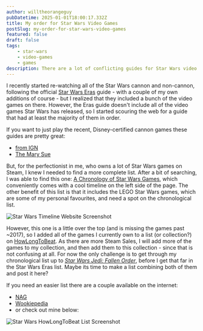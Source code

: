 ```yaml
---
author: willtheorangeguy
pubDatetime: 2025-01-01T18:00:17.332Z
title: My order for Star Wars Video Games
postSlug: my-order-for-star-wars-video-games
featured: false
draft: false
tags:
    - star-wars
    - video-games
    - games
description: There are a lot of conflicting guides for Star Wars video games - so here's mine
---
```


I recently started re-watching all of the Star Wars cannon and non-cannon, following the official [Star Wars Eras](https://www.starwars.com/eras) guide - with a couple of my own additions of course - but I realized that they included a bunch of the video games on there. However, the Eras guide doesn't include all of the video games Star Wars has released, so I started scouring the web for a guide that had at least the majority of them in order.

If you want to just play the recent, Disney-certified cannon games these guides are pretty great:

-   [from IGN](https://www.ign.com/articles/star-wars-games-in-order-canon-timeline)
-   [The Mary Sue](https://www.themarysue.com/how-to-play-every-star-wars-game-in-order/)

But, for the perfectionist in me, who owns a lot of Star Wars games on Steam, I knew I needed to find a more complete list. After a bit of searching, I was able to find this one: [A Chronology of Star Wars Games](https://cheesetalks.net/star-wars-games/), which conveniently comes with a cool timeline on the left side of the page. The other benefit of this list is that it includes the LEGO Star Wars games, which are some of my personal favourites, and need a spot on the chronological list.

![Star Wars Timeline Website Screenshot](/assets/imgs/blog/sw-timeline.jpg)

However, this one is a little over the top (and is missing the games past ~2017), so I added all of the games I currently own to a list (or collection?) on [HowLongToBeat](https://howlongtobeat.com/user/lcskid/lists/60182/Star-Wars-Cronologically). As there are more Steam Sales, I will add more of the games to my collection, and then add them to this collection - since that is not confusing at all. For now the only challenge is to get through my chronological list up to _[Star Wars Jedi: Fallen Order](https://howlongtobeat.com/user/lcskid/lists/60182/Star-Wars-Cronologically#:~:text=star%20wars%20jedi%3A%20fallen%20order)_, before I get that far in the Star Wars Eras list. Maybe its time to make a list combining both of them and post it here?

If you need an easier list there are a couple available on the internet:

-   [NAG](https://www.nag.co.za/2023/05/04/how-to-play-every-significant-star-wars-game-in-chronological-order/)
-   [Wookiepedia](https://starwars.fandom.com/wiki/Timeline_of_canon_video_games)
-   or check out mine below:

![Star Wars HowLongToBeat List Screenshot](/assets/imgs/blog/sw-howlongtobeat.jpeg)
